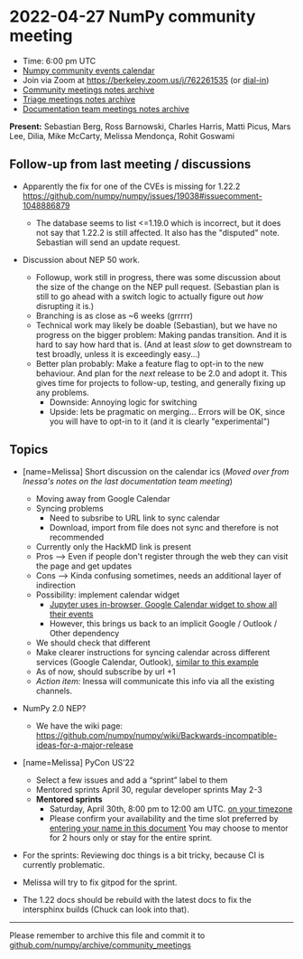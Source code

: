 # 2022-04-27 NumPy community meeting


- Time: 6:00 pm UTC
- [Numpy community events calendar](https://scientific-python.org/calendars/numpy.ics)
- Join via Zoom at https://berkeley.zoom.us/j/762261535 (or [dial-in](https://berkeley.zoom.us/u/aC3ENhycM))
- [Community meetings notes archive](https://github.com/numpy/archive/tree/main/community_meetings)
- [Triage meetings notes archive](https://github.com/numpy/archive/tree/master/triage_meetings)
- [Documentation team meetings notes archive](https://hackmd.io/oB_boakvRqKR-_2jRV-Qjg)


**Present:** Sebastian Berg, Ross Barnowski, Charles Harris, Matti Picus, Mars Lee, Dilia, Mike McCarty, Melissa Mendonça, Rohit Goswami


## Follow-up from last meeting / discussions

   
* Apparently the fix for one of the CVEs is missing for 1.22.2
https://github.com/numpy/numpy/issues/19038#issuecomment-1048886879
  * The database seems to list <=1.19.0 which is incorrect, but it does not say that 1.22.2 is still affected. It also has the "disputed" note. Sebastian will send an update request.


* Discussion about NEP 50 work.
  * Followup, work still in progress, there was some discussion about the size of the change on the NEP pull request.  (Sebastian plan is still to go ahead with a switch logic to actually figure out _how_ disrupting it is.) 
  * Branching is as close as ~6 weeks (grrrrr)
  * Technical work may likely be doable (Sebastian), but we have no progress on the bigger problem: Making pandas transition.  And it is hard to say how hard that is.  (And at least _slow_ to get downstream to test broadly, unless it is exceedingly easy...)
  * Better plan probably: Make a feature flag to opt-in to the new behaviour.  And plan for the *next* release to be 2.0 and adopt it.  This gives time for projects to follow-up, testing, and generally fixing up any problems.
    * Downside: Annoying logic for switching
    * Upside: lets be pragmatic on merging... Errors will be OK, since you will have to opt-in to it (and it is clearly "experimental")


## Topics

- [name=Melissa] Short discussion on the calendar ics (*Moved over from Inessa's notes on the last documentation team meeting*)
    - Moving away from Google Calendar
    - Syncing problems
        - Need to subsribe to URL link to sync calendar
        - Download, import from file does not sync and therefore is not recommended
    - Currently only the HackMD link is present
    - Pros --> Even if people don't register through the web they can visit the page and get updates
    - Cons --> Kinda confusing sometimes, needs an additional layer of indirection
    - Possibility: implement calendar widget
        - [Jupyter uses in-browser, Google Calendar widget to show all their events](https://jupyter.org/community#calendar)
        - However, this brings us back to an implicit Google / Outlook / Other dependency
    - We should check that different
    - Make clearer instructions for syncing calendar across different services (Google Calendar, Outlook), [similar to this example](https://scientific-python.org/calendars/)
    - As of now, should subscribe by url +1
    - *Action item:* Inessa will communicate this info via all the existing channels.


- NumPy 2.0 NEP?
  - We have the wiki page: https://github.com/numpy/numpy/wiki/Backwards-incompatible-ideas-for-a-major-release
  
    
- [name=Melissa] PyCon US’22
    - Select a few issues and add a “sprint” label to them
    - Mentored sprints April 30, regular developer sprints May 2-3
    - **Mentored sprints**
        - Saturday, April 30th, 8:00 pm to 12:00 am UTC. [on your timezone](https://www.timeanddate.com/worldclock/fixedtime.html?msg=PyCon+US+2022+mentored+sprints&iso=20220430T14&p1=220&ah=4.)
        - Please confirm your availability and the time slot preferred by [entering your name in this document](https://docs.google.com/spreadsheets/d/1FWamp-R1OBCkBFJccg7-K3BK0SAMMsc-Jb1DOc4itbs/edit?usp=sharing) You may choose to mentor for 2 hours only or stay for the entire sprint.

- For the sprints: Reviewing doc things is a bit tricky, because CI is currently problematic.

- Melissa will try to fix gitpod for the sprint.

- The 1.22 docs should be rebuild with the latest docs to fix the intersphinx builds (Chuck can look into that).



---
Please remember to archive this file and commit it to [github.com/numpy/archive/community_meetings](https://github.com/numpy/archive/tree/main/community_meetings)


